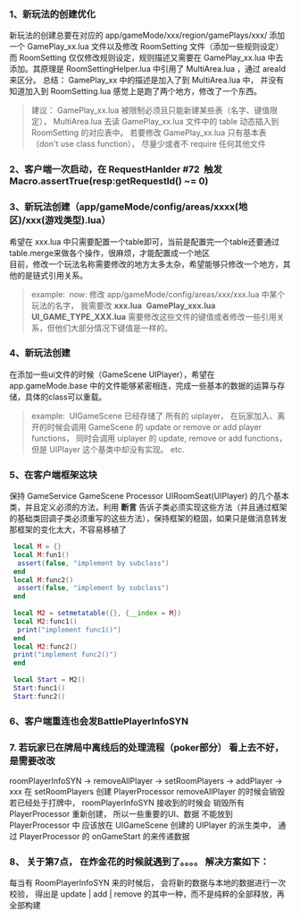 ### 1、新玩法的创建优化
 新玩法的创建总要在对应的 app/gameMode/xxx/region/gamePlays/xxx/ 添加一个 GamePlay_xx.lua 文件以及修改 RoomSetting 文件（添加一些规则设定）
 而 RoomSetting 仅仅修改规则设定，规则描述又需要在 GamePlay_xx.lua 中去添加。其原理是 RoomSettingHelper.lua 中引用了 MultiArea.lua ，通过 areaId 来区分。 总结： GamePlay_xx 中的描述是加入了到 MultiArea.lua 中， 并没有知道加入到 RoomSetting.lua
 感觉上是跑了两个地方，修改了一个东西。
 
 > 建议： GamePlay_xx.lua 被限制必须且只能新建某些表（名字、键值限定）， MultiArea.lua 去读 GamePlay_xx.lua 文件中的 table 动态插入到 RoomSetting 
 的对应表中。 若要修改 GamePlay_xx.lua 只有基本表（don't use class function）， 尽量少或者不 require 任何其他文件
 
 
 ### 2、客户端一次启动，在 RequestHanlder #72  触发 Macro.assertTrue(resp:getRequestId() ~= 0)
 
 
 ### 3、新玩法创建（app/gameMode/config/areas/xxxx(地区)/xxx(游戏类型).lua）
 希望在 xxx.lua 中只需要配置一个table即可，当前是配置完一个table还要通过table.merge来做各个操作，很麻烦，才能配置成一个地区<br>
 目前，修改一个玩法名称需要修改的地方太多太杂，希望能够只修改一个地方，其他的是链式引用关系。
 >example:
  now: 修改 app/gameMode/config/areas/xxx/xxx.lua 中某个玩法的名字， 我需要改 **xxx.lua**  **GamePlay_xxx.lua** **UI_GAME_TYPE_XXX.lua** 需要修改这些文件的键值或者修改一些引用关系，但他们大部分情况下键值是一样的。
  
 
 ### 4、新玩法创建
 在添加一些ui文件的时候（GameScene UIPlayer），希望在 app.gameMode.base 中的文件能够紧密相连，完成一些基本的数据的运算与存储，具体的class可以重载。
 >example:
  UIGameScene 已经存储了 所有的 uiplayer， 在玩家加入、离开的时候会调用 GameScene 的 update or remove or add player functions， 同时会调用 uiplayer 的 update, remove or add functions， 但是 UIPlayer 这个基类中却没有实现。 etc.
  
  
 ### 5、在客户端框架这块 
  保持 GameService GameScene Processor UIRoomSeat(UIPlayer) 的几个基本类，并且定义必须的方法，利用 **断言** 告诉子类必须实现这些方法（并且通过框架的基础类回调子类必须重写的这些方法），保持框架的稳固，如果只是做消息转发那框架的变化太大，不容易移植了
  ```lua
   local M = {}
   local M:fun1()
    assert(false, "implement by subclass")
   end
   local M:func2()
    assert(false, "implement by subclass")
   end
   
   local M2 = setmetatable({}, {__index = M})
   local M2:func1()
    print("implement func1()")
   end
   local M2:func2()
   print("implement func2()")
   end
   
   local Start = M2()
   Start:func1()
   Start:func2()
  ```

### 6、客户端重连也会发BattlePlayerInfoSYN


### 7. 若玩家已在牌局中离线后的处理流程（poker部分） 看上去不好，是需要改改
roomPlayerInfoSYN -> removeAllPlayer -> setRoomPlayers -> addPlayer -> xxx
在 setRoomPlayers 创建 PlayerProcessor
removeAllPlayer 的时候会销毁
若已经处于打牌中， roomPlayerInfoSYN 接收到的时候会 销毁所有 PlayerProcessor 重新创建， 所以一些重要的UI、数据 不能放到 PlayerProcessor 中
应该放在 UIGameScene 创建的 UIPlayer 的派生类中， 通过 PlayerProcessor 的 onGameStart 的来传递数据

### 8、 关于第7点， 在炸金花的时候就遇到了。。。。 解决方案如下：
每当有 RoomPlayerInfoSYN 来的时候后， 会将新的数据与本地的数据进行一次校验， 得出是 update | add | remove 的其中一种，而不是纯粹的全部释放，再全部构建
